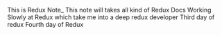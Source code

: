 This is Redux Note\_
This note will takes all kind of Redux Docs
Working Slowly at Redux which take me into a deep redux developer
Third day of redux
Fourth day of Redux
